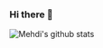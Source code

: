 ### Hi there 👋

<!--
**anacmer/anacmer** is a ✨ _special_ ✨ repository because its `README.md` (this file) appears on your GitHub profile.

Here are some ideas to get you started:

- 🔭 I’m currently working on ...
- 🌱 I’m currently learning ...
- 👯 I’m looking to collaborate on ...
- 🤔 I’m looking for help with ...
- 💬 Ask me about ...
- 📫 How to reach me: ...
- 😄 Pronouns: ...
- ⚡ Fun fact: ...
-->
![Mehdi's github stats](https://github-readme-stats.vercel.app/api?username=anacmer&show_icons=true&hide_border=true&theme=cobalt&bg_color=DEG,COLOR1,COLOR2,COLOR3...COLOR10)
